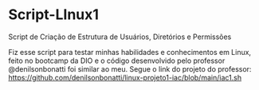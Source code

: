 # Script-LInux1
Script de Criação de Estrutura de Usuários, Diretórios e Permissões

Fiz esse script para testar minhas habilidades e conhecimentos em Linux, feito no bootcamp da DIO e o código desenvolvido pelo professor @denilsonbonatti foi similar ao meu.
Segue o link do projeto do professor: https://github.com/denilsonbonatti/linux-projeto1-iac/blob/main/iac1.sh
